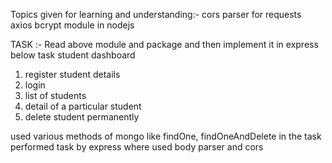 Topics given for learning and understanding:-
cors
parser for requests
axios
bcrypt module in nodejs


TASK :- Read above module and package and then implement it in express below task
student dashboard
1. register student details
2. login
3. list of students
4. detail of a particular student
5. delete student permanently

used various methods of mongo like findOne, findOneAndDelete in the task
performed task by express where used body parser and cors 
